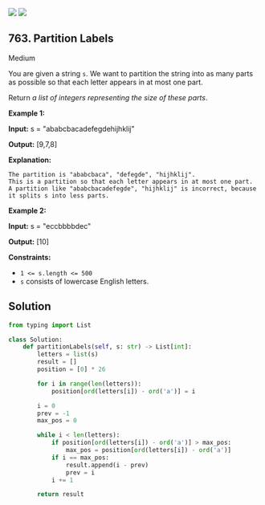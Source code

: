 [![](https://img.shields.io/github/stars/javadev/LeetCode-in-All?label=Stars&style=flat-square)](https://github.com/javadev/LeetCode-in-All)
[![](https://img.shields.io/github/forks/javadev/LeetCode-in-All?label=Fork%20me%20on%20GitHub%20&style=flat-square)](https://github.com/javadev/LeetCode-in-All/fork)

## 763\. Partition Labels

Medium

You are given a string `s`. We want to partition the string into as many parts as possible so that each letter appears in at most one part.

Return _a list of integers representing the size of these parts_.

**Example 1:**

**Input:** s = "ababcbacadefegdehijhklij"

**Output:** [9,7,8]

**Explanation:**

    The partition is "ababcbaca", "defegde", "hijhklij".
    This is a partition so that each letter appears in at most one part.
    A partition like "ababcbacadefegde", "hijhklij" is incorrect, because it splits s into less parts. 

**Example 2:**

**Input:** s = "eccbbbbdec"

**Output:** [10] 

**Constraints:**

*   `1 <= s.length <= 500`
*   `s` consists of lowercase English letters.

## Solution

```python
from typing import List

class Solution:
    def partitionLabels(self, s: str) -> List[int]:
        letters = list(s)
        result = []
        position = [0] * 26

        for i in range(len(letters)):
            position[ord(letters[i]) - ord('a')] = i

        i = 0
        prev = -1
        max_pos = 0

        while i < len(letters):
            if position[ord(letters[i]) - ord('a')] > max_pos:
                max_pos = position[ord(letters[i]) - ord('a')]
            if i == max_pos:
                result.append(i - prev)
                prev = i
            i += 1

        return result
```